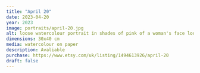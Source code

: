 ```yaml
---
title: "April 20"
date: 2023-04-20
year: 2023
image: portraits/april-20.jpg
alt: loose watercolour portrait in shades of pink of a woman's face looking to the left, abstract watercolour effects form the majority of the painting, especially the hair, and just a touch of detail defines the lips, chin and nose
dimensions: 30x40 cm
media: watercolour on paper
description: Avaliable
purchase: https://www.etsy.com/uk/listing/1494613926/april-20
draft: false
---
```

